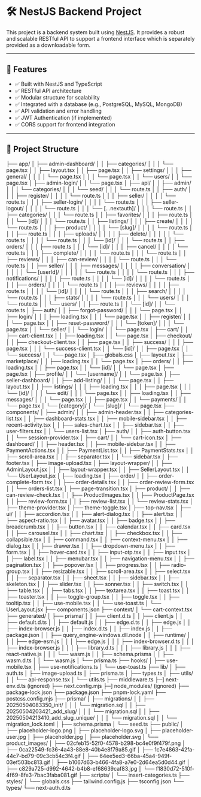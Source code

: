 # 🛠️ NestJS Backend Project

This project is a backend system built using [NestJS](https://nestjs.com/). It provides a robust and scalable RESTful API to support a frontend interface which is separately provided as a downloadable form.

---

## 🚀 Features

- ✅ Built with NestJS and TypeScript
- ✅ RESTful API architecture
- ✅ Modular structure for scalability
- ✅ Integrated with a database (e.g., PostgreSQL, MySQL, MongoDB)
- ✅ API validation and error handling
- ✅ JWT Authentication (if implemented)
- ✅ CORS support for frontend integration

---

## 📁 Project Structure

├── app/
│   ├── admin-dashboard/
│   │   ├── categories/
│   │   │   └── page.tsx
│   │   ├── layout.tsx
│   │   ├── page.tsx
│   │   ├── settings/
│   │   │   ├── general/
│   │   │   │   └── page.tsx
│   │   │   └── page.tsx
│   │   └── users/
│   │       └── page.tsx
│   ├── admin-login/
│   │   └── page.tsx
│   ├── api/
│   │   ├── admin/
│   │   │   └── categories/
│   │   │       └── seed/
│   │   │           └── route.ts
│   │   ├── auth/
│   │   │   ├── register/
│   │   │   │   └── route.ts
│   │   │   ├── seller/
│   │   │   │   └── route.ts
│   │   │   ├── seller-login/
│   │   │   │   └── route.ts
│   │   │   ├── seller-logout/
│   │   │   │   └── route.ts
│   │   │   └── [...nextauth]/
│   │   │       └── route.ts
│   │   ├── categories/
│   │   │   └── route.ts
│   │   ├── favorites/
│   │   │   ├── route.ts
│   │   │   └── [id]/
│   │   │       └── route.ts
│   │   ├── listings/
│   │   │   ├── create/
│   │   │   │   └── route.ts
│   │   │   ├── product/
│   │   │   │   └── [slug]/
│   │   │   │       └── route.ts
│   │   │   ├── route.ts
│   │   │   ├── uploads/
│   │   │   │   ├── delete/
│   │   │   │   │   └── route.ts
│   │   │   │   └── route.ts
│   │   │   └── [id]/
│   │   │       └── route.ts
│   │   ├── orders/
│   │   │   ├── route.ts
│   │   │   └── [id]/
│   │   │       ├── cancel/
│   │   │       │   └── route.ts
│   │   │       ├── complete/
│   │   │       │   └── route.ts
│   │   │       └── route.ts
│   │   ├── reviews/
│   │   │   ├── can-review/
│   │   │   │   └── route.ts
│   │   │   └── route.ts
│   │   ├── seller/
│   │   │   ├── messages/
│   │   │   │   ├── conversation/
│   │   │   │   │   └── [userId]/
│   │   │   │   │       └── route.ts
│   │   │   │   └── route.ts
│   │   │   ├── notifications/
│   │   │   │   ├── route.ts
│   │   │   │   └── [id]/
│   │   │   │       └── route.ts
│   │   │   ├── orders/
│   │   │   │   └── route.ts
│   │   │   ├── reviews/
│   │   │   │   ├── route.ts
│   │   │   │   └── [id]/
│   │   │   │       └── route.ts
│   │   │   ├── search/
│   │   │   │   └── route.ts
│   │   │   ├── stats/
│   │   │   │   └── route.ts
│   │   │   └── users/
│   │   │       └── route.ts
│   │   └── users/
│   │       ├── route.ts
│   │       └── [id]/
│   │           └── route.ts
│   ├── auth/
│   │   ├── forgot-password/
│   │   │   └── page.tsx
│   │   ├── login/
│   │   │   ├── loading.tsx
│   │   │   └── page.tsx
│   │   ├── register/
│   │   │   └── page.tsx
│   │   ├── reset-password/
│   │   │   └── [token]/
│   │   │       └── page.tsx
│   │   └── seller/
│   │       └── login/
│   │           └── page.tsx
│   ├── cart/
│   │   ├── cart-client.tsx
│   │   ├── loading.tsx
│   │   └── page.tsx
│   ├── checkout/
│   │   ├── checkout-client.tsx
│   │   ├── page.tsx
│   │   ├── success/
│   │   │   ├── page.tsx
│   │   │   └── success-client.tsx
│   │   └── [id]/
│   │       ├── page.tsx
│   │       └── success/
│   │           └── page.tsx
│   ├── globals.css
│   ├── layout.tsx
│   ├── marketplace/
│   │   ├── loading.tsx
│   │   └── page.tsx
│   ├── orders/
│   │   ├── loading.tsx
│   │   ├── page.tsx
│   │   └── [id]/
│   │       └── page.tsx
│   ├── page.tsx
│   ├── profile/
│   │   └── [username]/
│   │       └── page.tsx
│   ├── seller-dashboard/
│   │   ├── add-listing/
│   │   │   └── page.tsx
│   │   ├── layout.tsx
│   │   ├── listings/
│   │   │   ├── loading.tsx
│   │   │   ├── page.tsx
│   │   │   └── [id]/
│   │   │       └── edit/
│   │   │           └── page.tsx
│   │   ├── loading.tsx
│   │   ├── messages/
│   │   │   └── page.tsx
│   │   ├── page.tsx
│   │   └── payments/
│   │       └── page.tsx
│   └── [category]/
│       └── [slug]/
│           └── page.tsx
├── components/
│   ├── admin/
│   │   ├── admin-header.tsx
│   │   ├── categories-list.tsx
│   │   ├── dashboard-stats.tsx
│   │   ├── mobile-sidebar.tsx
│   │   ├── recent-activity.tsx
│   │   ├── sales-chart.tsx
│   │   ├── sidebar.tsx
│   │   ├── user-filters.tsx
│   │   └── users-list.tsx
│   ├── auth/
│   │   ├── auth-button.tsx
│   │   └── session-provider.tsx
│   ├── cart/
│   │   └── cart-icon.tsx
│   ├── dashboard/
│   │   ├── header.tsx
│   │   ├── mobile-sidebar.tsx
│   │   ├── PaymentActions.tsx
│   │   ├── PaymentList.tsx
│   │   ├── PaymentStats.tsx
│   │   ├── scroll-area.tsx
│   │   ├── separator.tsx
│   │   └── sidebar.tsx
│   ├── footer.tsx
│   ├── image-upload.tsx
│   ├── layout-wrapper/
│   │   ├── AdminLayout.jsx
│   │   ├── layout-wrapper.tsx
│   │   ├── SellerLayout.tsx
│   │   └── UserLayout.jsx
│   ├── loading.tsx
│   ├── order/
│   │   ├── order-complete-form.tsx
│   │   ├── order-details.tsx
│   │   ├── order-review-form.tsx
│   │   └── orders-list.tsx
│   ├── page-transition.tsx
│   ├── product/
│   │   ├── can-review-check.tsx
│   │   ├── ProductImages.tsx
│   │   ├── ProductPage.tsx
│   │   ├── review-form.tsx
│   │   ├── review-list.tsx
│   │   └── review-stats.tsx
│   ├── theme-provider.tsx
│   ├── theme-toggle.tsx
│   ├── top-nav.tsx
│   ├── ui/
│   │   ├── accordion.tsx
│   │   ├── alert-dialog.tsx
│   │   ├── alert.tsx
│   │   ├── aspect-ratio.tsx
│   │   ├── avatar.tsx
│   │   ├── badge.tsx
│   │   ├── breadcrumb.tsx
│   │   ├── button.tsx
│   │   ├── calendar.tsx
│   │   ├── card.tsx
│   │   ├── carousel.tsx
│   │   ├── chart.tsx
│   │   ├── checkbox.tsx
│   │   ├── collapsible.tsx
│   │   ├── command.tsx
│   │   ├── context-menu.tsx
│   │   ├── dialog.tsx
│   │   ├── drawer.tsx
│   │   ├── dropdown-menu.tsx
│   │   ├── form.tsx
│   │   ├── hover-card.tsx
│   │   ├── input-otp.tsx
│   │   ├── input.tsx
│   │   ├── label.tsx
│   │   ├── menubar.tsx
│   │   ├── navigation-menu.tsx
│   │   ├── pagination.tsx
│   │   ├── popover.tsx
│   │   ├── progress.tsx
│   │   ├── radio-group.tsx
│   │   ├── resizable.tsx
│   │   ├── scroll-area.tsx
│   │   ├── select.tsx
│   │   ├── separator.tsx
│   │   ├── sheet.tsx
│   │   ├── sidebar.tsx
│   │   ├── skeleton.tsx
│   │   ├── slider.tsx
│   │   ├── sonner.tsx
│   │   ├── switch.tsx
│   │   ├── table.tsx
│   │   ├── tabs.tsx
│   │   ├── textarea.tsx
│   │   ├── toast.tsx
│   │   ├── toaster.tsx
│   │   ├── toggle-group.tsx
│   │   ├── toggle.tsx
│   │   ├── tooltip.tsx
│   │   ├── use-mobile.tsx
│   │   └── use-toast.ts
│   └── UserLayout.jsx
├── components.json
├── context/
│   └── cart-context.tsx
├── generated/
│   ├── prisma/
│   │   ├── client.d.ts
│   │   ├── client.js
│   │   ├── default.d.ts
│   │   ├── default.js
│   │   ├── edge.d.ts
│   │   ├── edge.js
│   │   ├── index-browser.js
│   │   ├── index.d.ts
│   │   ├── index.js
│   │   ├── package.json
│   │   ├── query_engine-windows.dll.node
│   │   ├── runtime/
│   │   │   ├── edge-esm.js
│   │   │   ├── edge.js
│   │   │   ├── index-browser.d.ts
│   │   │   ├── index-browser.js
│   │   │   ├── library.d.ts
│   │   │   ├── library.js
│   │   │   ├── react-native.js
│   │   │   └── wasm.js
│   │   ├── schema.prisma
│   │   ├── wasm.d.ts
│   │   └── wasm.js
│   └── prisma.ts
├── hooks/
│   ├── use-mobile.tsx
│   ├── use-notifications.ts
│   └── use-toast.ts
├── lib/
│   ├── auth.ts
│   ├── image-upload.ts
│   ├── prisma.ts
│   ├── types.ts
│   ├── utils/
│   │   └── api-response.tsx
│   └── utils.ts
├── middleware.ts
├─] next-env.d.ts (ignored)
├── next.config.mjs
├─] node_modules/ (ignored)
├── package-lock.json
├── package.json
├── pnpm-lock.yaml
├── postcss.config.mjs
├── prisma/
│   ├── migrations/
│   │   ├── 20250504083350_init/
│   │   │   └── migration.sql
│   │   ├── 20250504203421_add_slug/
│   │   │   └── migration.sql
│   │   ├── 20250504213410_add_slug_unique/
│   │   │   └── migration.sql
│   │   └── migration_lock.toml
│   ├── schema.prisma
│   └── seed.ts
├── public/
│   ├── placeholder-logo.png
│   ├── placeholder-logo.svg
│   ├── placeholder-user.jpg
│   ├── placeholder.jpg
│   ├── placeholder.svg
│   └── product_images/
│       ├── 02cfeb15-52f0-4578-b298-bc4e0f9f479f.png
│       ├── 0ca22549-fc36-4a43-88e8-40b4e8f79a85.gif
│       ├── 1c7e4863-42fa-44c7-bd79-09c3cb54c3f4.gif
│       ├── 64ee5ed3-66ba-45a4-949f-03ef503bc813.gif
│       ├── b1067d63-b466-4fa8-a7e0-2d64ea5d0d44.gif
│       ├── c829a725-d992-4642-b4b8-ef68639caf83.jpg
│       └── f1830d72-510f-4f69-8fe3-7bac3faba081.gif
├── scripts/
│   └── insert-categories.ts
├── styles/
│   └── globals.css
├── tailwind.config.js
├── tsconfig.json
└── types/
    └── next-auth.d.ts
